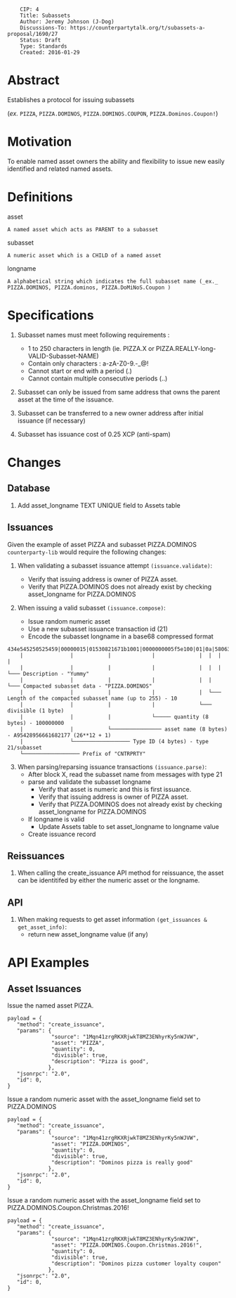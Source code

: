         CIP: 4
        Title: Subassets
        Author: Jeremy Johnson (J-Dog)
        Discussions-To: https://counterpartytalk.org/t/subassets-a-proposal/1690/27
        Status: Draft
        Type: Standards
        Created: 2016-01-29


# Abstract

Establishes a protocol for issuing subassets 

(_ex._ `PIZZA`, `PIZZA.DOMINOS`, `PIZZA.DOMINOS.COUPON`, `PIZZA.Dominos.Coupon!`)

# Motivation

To enable named asset owners the ability and flexibility to issue new easily identified and related named assets.

# Definitions

asset

    A named asset which acts as PARENT to a subasset

subasset

    A numeric asset which is a CHILD of a named asset

longname

    A alphabetical string which indicates the full subasset name (_ex._ PIZZA.DOMINOS, PIZZA.dominos, PIZZA.DoMiNoS.Coupon )


# Specifications
1. Subasset names must meet following requirements :
    *   1 to 250 characters in length (ie. PIZZA.X or PIZZA.REALLY-long-VALID-Subasset-NAME)
    *   Contain only characters : a-zA-Z0-9.-_@!
    *   Cannot start or end with a period (.)
    *   Cannot contain multiple consecutive periods (..)

2. Subasset can only be issued from same address that owns the parent asset at the time of the issuance.
3. Subasset can be transferred to a new owner address after initial issuance (if necessary)
4. Subasset has issuance cost of 0.25 XCP (anti-spam)

# Changes

## Database
1. Add asset_longname TEXT UNIQUE field to Assets table

## Issuances
Given the example of asset PIZZA and subasset PIZZA.DOMINOS `counterparty-lib` would require the following changes: 

1. When validating a subasset issuance attempt `(issuance.validate)`:
    - Verify that issuing address is owner of PIZZA asset.
    - Verify that PIZZA.DOMINOS does not already exist by checking asset_longname for PIZZA.DOMINOS

2. When issuing a valid subasset `(issuance.compose)`:
    - Issue random numeric asset
    - Use a new subasset issuance transaction id (21)
    - Encode the subasset longname in a base68 compressed format
```
434e545250525459|00000015|01530821671b1001|0000000005f5e100|01|0a|58063e323088276f3551|59756d6d79
    |               |           |             |              |  |  |                    |
    |               |           |             |              |  |  |                    └─── Description - "Yummy"
    |               |           |             |              |  |  └─── Compacted subasset data - "PIZZA.DOMINOS"
    |               |           |             |              |  └─── Length of the compacted subasset name (up to 255) - 10
    |               |           |             |              └─── divisible (1 byte)
    |               |           |             └───── quantity (8 bytes) - 100000000
    |               |           └──────────────── asset name (8 bytes) - A95428956661682177 (26**12 + 1)
    |               └────────────────── Type ID (4 bytes) - type 21/subasset
    └────────────────── Prefix of "CNTRPRTY"
```
3. When parsing/reparsing issuance transactions `(issuance.parse)`:
    - After block X, read the subasset name from messages with type 21
    - parse and validate the subasset longname
        - Verify that asset is numeric and this is first issuance.
        - Verify that issuing address is owner of PIZZA asset.
        - Verify that PIZZA.DOMINOS does not already exist by checking asset_longname for PIZZA.DOMINOS
    - If longname is valid
        - Update Assets table to set asset_longname to longname value
    - Create issuance record

## Reissuances
1. When calling the create_issuance API method for reissuance, the asset can be identitifed by either the numeric asset or the longname.

## API
1. When making requests to get asset information `(get_issuances & get_asset_info)`:
    - return new asset_longname value (if any)

# API Examples    

## Asset Issuances

Issue the named asset PIZZA.

    payload = {
       "method": "create_issuance",
       "params": {
                  "source": "1Mqn41zrgRKXRjwkT8MZ3ENhyrKy5nWJVW",
                  "asset": "PIZZA",
                  "quantity": 0,
                  "divisible": true,
                  "description": "Pizza is good",
                 },
       "jsonrpc": "2.0",
       "id": 0,
    }

Issue a random numeric asset with the asset_longname field set to PIZZA.DOMINOS

    payload = {
       "method": "create_issuance",
       "params": {
                  "source": "1Mqn41zrgRKXRjwkT8MZ3ENhyrKy5nWJVW",
                  "asset": "PIZZA.DOMINOS",
                  "quantity": 0,
                  "divisible": true,
                  "description": "Dominos pizza is really good"
                 },
       "jsonrpc": "2.0",
       "id": 0,
    }

Issue a random numeric asset with the asset_longname field set to PIZZA.DOMINOS.Coupon.Christmas.2016!

    payload = {
       "method": "create_issuance",
       "params": {
                  "source": "1Mqn41zrgRKXRjwkT8MZ3ENhyrKy5nWJVW",
                  "asset": "PIZZA.DOMINOS.Coupon.Christmas.2016!",
                  "quantity": 0,
                  "divisible": true,
                  "description": "Dominos pizza customer loyalty coupon"
                 },
       "jsonrpc": "2.0",
       "id": 0,
    }


